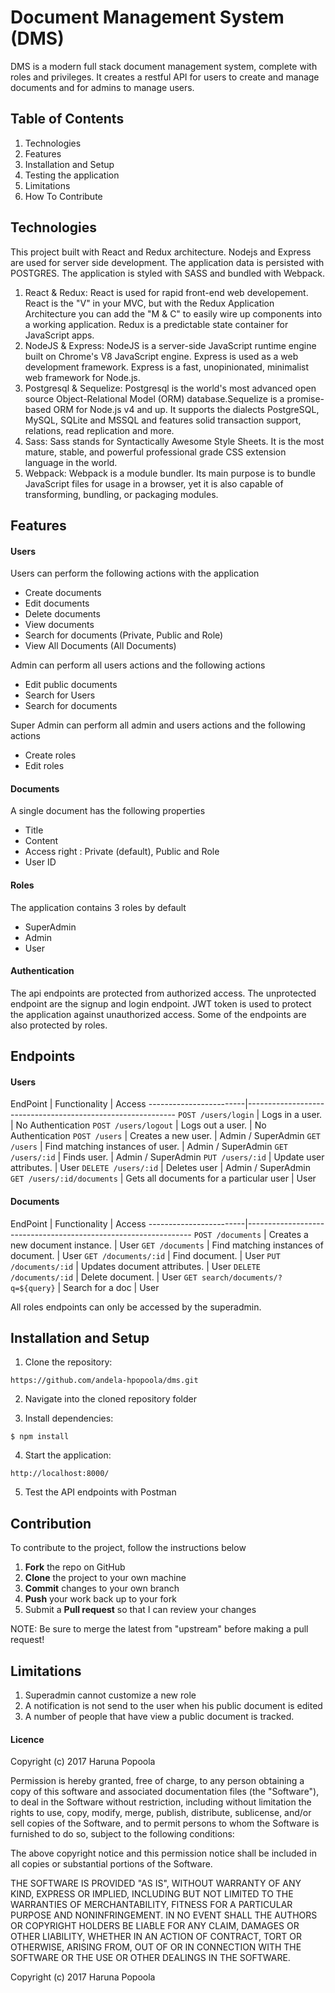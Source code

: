 # Document Management System (DMS)

DMS is a modern full stack document management system, complete with roles and privileges. It creates a restful API for users to create and manage documents and for admins to manage users. 

## Table of Contents

1. Technologies
2. Features
2. Installation and Setup
3. Testing the application
4. Limitations
5. How To Contribute

## Technologies
This project built with React and Redux architecture. Nodejs and Express are used for server side development. The application data is persisted with POSTGRES. The application is styled with SASS and bundled with Webpack.
1. React & Redux: React is used for rapid front-end web developement. React is the "V" in your MVC, but with the Redux Application Architecture you can add the "M & C" to easily wire up components into a working application. Redux is a predictable state container for JavaScript apps.
2. NodeJS & Express: NodeJS is a server-side JavaScript runtime engine built on Chrome's V8 JavaScript engine. Express is used as a web development framework. Express is a fast, unopinionated, minimalist web framework for Node.js.
3. Postgresql & Sequelize: Postgresql is the world's most advanced open source Object-Relational Model (ORM) database.Sequelize is a promise-based ORM for Node.js v4 and up. It supports the dialects PostgreSQL, MySQL, SQLite and MSSQL and features solid transaction support, relations, read replication and more.
4. Sass: Sass stands for Syntactically Awesome Style Sheets. It is the most mature, stable, and powerful professional grade CSS extension language in the world.
5. Webpack: Webpack is a module bundler. Its main purpose is to bundle JavaScript files for usage in a browser, yet it is also capable of transforming, bundling, or packaging modules.


## Features

#### Users
Users can perform the following actions with the application
  - Create documents
  - Edit documents
  - Delete documents
  - View documents
  - Search for documents (Private, Public and Role)
  - View All Documents (All Documents)

Admin can perform all users actions and the following actions
  - Edit public documents
  - Search for Users
  - Search for documents

Super Admin can perform all admin and users actions and the following actions
  - Create roles
  - Edit roles

#### Documents
A single document has the following properties
  - Title
  - Content
  - Access right : Private (default), Public and Role
  - User ID

#### Roles
The application contains 3 roles by default
  - SuperAdmin
  - Admin
  - User

#### Authentication
The api endpoints are protected from authorized access. The unprotected endpoint are the signup and login endpoint. JWT token is used to protect the application against unauthorized access. Some of the endpoints are also protected by roles.


## Endpoints

#### Users
EndPoint                |      Functionality                        |     Access
------------------------|------------------------------------------------------------
`POST /users/login`     |   Logs in a user.                         |  No Authentication
`POST /users/logout`    |   Logs out a user.                        |  No Authentication
`POST /users`           |   Creates a new user.                     |  Admin / SuperAdmin
`GET /users`            |   Find matching instances of user.        |  Admin / SuperAdmin
`GET /users/:id`        |   Finds user.                             |  Admin / SuperAdmin
`PUT /users/:id`        |   Update user attributes.                 |  User
`DELETE /users/:id`     |   Deletes user                            |  Admin / SuperAdmin
`GET /users/:id/documents`   | Gets all documents for a particular user | User

#### Documents
EndPoint                |   Functionality                         |     Access
------------------------|----------------------------------------------------------------
`POST /documents`       |   Creates a new document instance.      |  User
`GET /documents`        |   Find matching instances of document.  |  User
`GET /documents/:id`    |   Find document.                        |  User
`PUT /documents/:id`    |   Updates document attributes.          |  User
`DELETE /documents/:id` |   Delete document.                      |  User
`GET search/documents/?q=${query}` | Search for a doc             |  User

All roles endpoints can only be accessed by the superadmin.

## Installation and Setup

1. Clone the repository:
```
https://github.com/andela-hpopoola/dms.git
```
2. Navigate into the cloned repository folder

3. Install dependencies:
```
$ npm install
```

4. Start the application:

```
http://localhost:8000/
```

5. Test the API endpoints with Postman


## Contribution
To contribute to the project, follow the instructions below
 1. **Fork** the repo on GitHub
 2. **Clone** the project to your own machine
 3. **Commit** changes to your own branch
 4. **Push** your work back up to your fork
 5. Submit a **Pull request** so that I can review your changes

NOTE: Be sure to merge the latest from "upstream" before making a pull request!



## Limitations

1. Superadmin cannot customize a new role
2. A notification is not send to the user when his public document is edited
3. A number of people that have view a public document is tracked.


#### Licence
Copyright (c) 2017 Haruna Popoola

Permission is hereby granted, free of charge, to any person obtaining a copy
of this software and associated documentation files (the "Software"), to deal
in the Software without restriction, including without limitation the rights
to use, copy, modify, merge, publish, distribute, sublicense, and/or sell
copies of the Software, and to permit persons to whom the Software is
furnished to do so, subject to the following conditions:

The above copyright notice and this permission notice shall be included in all
copies or substantial portions of the Software.

THE SOFTWARE IS PROVIDED "AS IS", WITHOUT WARRANTY OF ANY KIND, EXPRESS OR
IMPLIED, INCLUDING BUT NOT LIMITED TO THE WARRANTIES OF MERCHANTABILITY,
FITNESS FOR A PARTICULAR PURPOSE AND NONINFRINGEMENT. IN NO EVENT SHALL THE
AUTHORS OR COPYRIGHT HOLDERS BE LIABLE FOR ANY CLAIM, DAMAGES OR OTHER
LIABILITY, WHETHER IN AN ACTION OF CONTRACT, TORT OR OTHERWISE, ARISING FROM,
OUT OF OR IN CONNECTION WITH THE SOFTWARE OR THE USE OR OTHER DEALINGS IN THE
SOFTWARE.

Copyright (c) 2017 Haruna Popoola